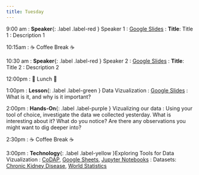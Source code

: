 ```yaml
---
title: Tuesday
---
```


9:00 am
: **Speaker**{: .label .label-red } Speaker 1
  : [Google Slides](#)
: **Title**: Title 1
: Description 1

10:15am
: ☕ Coffee Break ☕

10:30 am
: **Speaker**{: .label .label-red } Speaker 2
  : [Google Slides](#)
: **Title**: Title 2
: Description 2

12:00pm
 : 🥘 Lunch 🥘

1:00pm 
: **Lesson**{: .label .label-green } Data Vizualization
  : [Google Slides](#)
: What is it, and why is it important?

2:00pm
: **Hands-On**{: .label .label-purple } Vizualizing our data
: Using your tool of choice, investigate the data we collected yesterday. What is interesting about it? What do you notice? Are there any observations you might want to dig deeper into?

2:30pm
: ☕ Coffee Break ☕

3:00pm
: **Technology**{: .label .label-yellow }Exploring Tools for Data Vizualization
  : [CoDAP](https://codap.concord.org/), [Google Sheets](https://sheets.google.com), [Jupyter Notebooks](https://datahub.ncssm.edu)
: Datasets: [Chronic Kidney Disease](https://raw.githubusercontent.com/ncssm/dssi23/main/assets/data/ckd.csv), [World Statistics](https://raw.githubusercontent.com/ncssm/dssi24-materials/main/data/world_data.csv)
